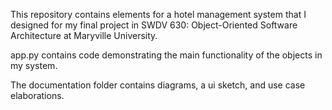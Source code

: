 This repository contains elements for a hotel management system that I designed for my final 
project in SWDV 630: Object-Oriented Software Architecture at Maryville University.

app.py contains code demonstrating the main functionality of the objects in my system.

The documentation folder contains diagrams, a ui sketch, and use case elaborations.